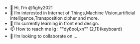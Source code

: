 - 👋 Hi, I’m @fighy2021 
- 👀 I’m interested in Internet of Things,Machine Vision,artificial intelligence,Transposition cipher and more.
- 🌱 I’m currently learning in front end design.
- 📫 How to reach me 
          ig : ""dy8ool,xn"" (2,11)(keyboard)
- 💞️ I’m looking to collaborate on ...


<!---
fighy2021/fighy2021 is a ✨ special ✨ repository because its `README.md` (this file) appears on your GitHub profile.
You can click the Preview link to take a look at your changes.
--->
